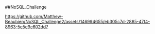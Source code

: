 ##NoSQL_Challenge

https://github.com/Matthew-Beaubien/NoSQL_Challenge2/assets/146994655/eb305c7d-2885-47f4-8963-5e5e9c602dd7

